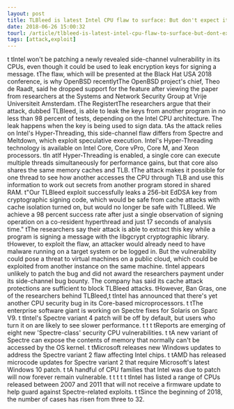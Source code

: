 ```yaml
---
layout: post
title: TLBleed is latest Intel CPU flaw to surface: But don't expect it to be fixed
date: 2018-06-26 15:00:32
tourl: /article/tlbleed-is-latest-intel-cpu-flaw-to-surface-but-dont-expect-it-to-be-fixed/
tags: [attack,exploit]
---
```

 t tIntel won't be patching a newly revealed side-channel vulnerability in its CPUs, even though it could be used to leak encryption keys for signing a message. tThe flaw, which will be presented at the Black Hat USA 2018 conference, is why OpenBSD recentlytThe OpenBSD project's chief, Theo de Raadt, said he dropped support for the feature after viewing the paper from researchers at the Systems and Network Security Group at Vrije Universiteit Amsterdam. tThe RegistertThe researchers argue that their attack, dubbed TLBleed, is able to leak the keys from another program in no less than 98 percent of tests, depending on the Intel CPU architecture. The leak happens when the key is being used to sign data. tAs the attack relies on Intel's Hyper-Threading, this side-channel flaw differs from Spectre and Meltdown, which exploit speculative execution. Intel's Hyper-Threading technology is available on Intel Core, Core vPro, Core M, and Xeon processors. tIn atIf Hyper-Threading is enabled, a single core can execute multiple threads simultaneously for performance gains, but that core also shares the same memory caches and TLB. tThe attack makes it possible for one thread to see how another accesses the CPU through TLB and use this information to work out secrets from another program stored in shared RAM. t"Our TLBleed exploit successfully leaks a 256-bit EdDSA key from cryptographic signing code, which would be safe from cache attacks with cache isolation turned on, but would no longer be safe with TLBleed. We achieve a 98 percent success rate after just a single observation of signing operation on a co-resident hyperthread and just 17 seconds of analysis time." tThe researchers say their attack is able to extract this key while a program is signing a message with the libgcrypt cryptographic library. tHowever, to exploit the flaw, an attacker would already need to have malware running on a target system or be logged in. But the vulnerability could pose a threat to virtual machines on a public cloud, which could be exploited from another instance on the same machine. tIntel appears unlikely to patch the bug and did not award the researchers payment under its side-channel bug bounty. The company has said its cache attack protections are sufficient to block TLBleed attacks. tHowever, Ban Gras, one of the researchers behind TLBleed,t tIntel has announced that there's yet another CPU security bug in its Core-based microprocessors. t tThe enterprise software giant is working on Spectre fixes for Solaris on Sparc V9. t tIntel's Spectre variant 4 patch will be off by default, but users who turn it on are likely to see slower performance. t t t tReports are emerging of eight new 'Spectre-class' security CPU vulnerabilities. t tA new variant of Spectre can expose the contents of memory that normally can't be accessed by the OS kernel. t tMicrosoft releases new Windows updates to address the Spectre variant 2 flaw affecting Intel chips. t tAMD has released microcode updates for Spectre variant 2 that require Microsoft's latest Windows 10 patch. t tA handful of CPU families that Intel was due to patch will now forever remain vulnerable. t t t t t tIntel has listed a range of CPUs released between 2007 and 2011 that will not receive a firmware update to help guard against Spectre-related exploits. t tSince the beginning of 2018, the number of cases has risen from three to 32.